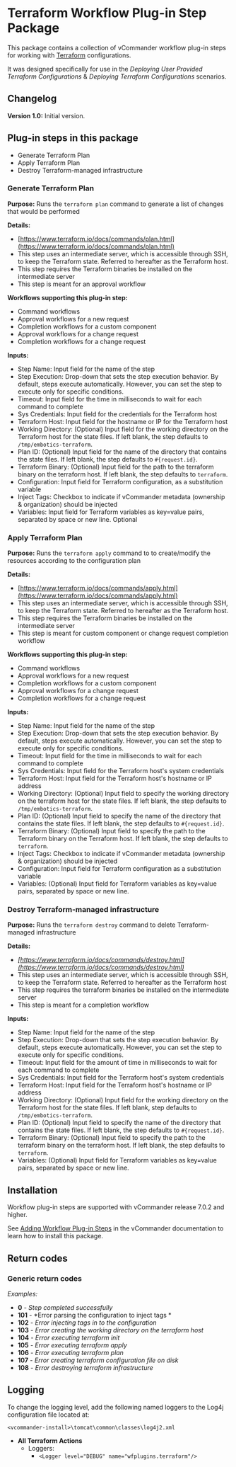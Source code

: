 # Terraform Workflow Plug-in Step Package

This package contains a collection of vCommander workflow plug-in steps for working with [Terraform](https://www.terraform.io/) configurations. 

It was designed specifically for use in the *Deploying User Provided Terraform Configurations* & *Deploying Terraform Configurations* scenarios.

## Changelog

**Version 1.0:** Initial version.

## Plug-in steps in this package
+ Generate Terraform Plan
+ Apply Terraform Plan
+ Destroy Terraform-managed infrastructure

### Generate Terraform Plan
**Purpose:** Runs the `terraform plan` command to generate a list of changes that would be performed

**Details:** 

 * [https://www.terraform.io/docs/commands/plan.html](https://www.terraform.io/docs/commands/plan.html)
 * This step uses an intermediate server, which is accessible through SSH, to keep the Terraform state. Referred to hereafter as the Terraform host.
 * This step requires the Terraform binaries be installed on the intermediate server
 * This step is meant for an approval workflow

**Workflows supporting this plug-in step:**

* Command workflows
* Approval workflows for a new request
* Completion workflows for a custom component 
* Approval workflows for a change request
* Completion workflows for a change request

**Inputs:** 

* Step Name: Input field for the name of the step
* Step Execution: Drop-down that sets the step execution behavior. By default, steps execute automatically. However, you can set the step to execute only for specific conditions.
* Timeout: Input field for the time in milliseconds to wait for each command to complete
* Sys Credentials: Input field for the credentials for the Terraform host
* Terraform Host: Input field for the hostname or IP for the Terraform host
* Working Directory: (Optional) Input field for the working directory on the Terraform host for the state files.  If left blank, the step defaults to `/tmp/embotics-terraform`.
* Plan ID: (Optional) Input field for the name of the directory that contains the state files.  If left blank, the step defaults to `#{request.id}`.
* Terraform Binary: (Optional)  Input field for the path to the terraform binary on the terraform host. If left blank, the step defaults to `terraform`.
* Configuration: Input field for Terraform configuration, as a substitution variable
* Inject Tags: Checkbox to indicate if vCommander metadata (ownership & organization) should be injected   
* Variables: Input field for Terraform variables as key=value pairs, separated by space or new line. Optional

### Apply Terraform Plan
**Purpose:** Runs the `terraform apply` command to to create/modify the resources according to the configuration plan

**Details:** 

 * [https://www.terraform.io/docs/commands/apply.html](https://www.terraform.io/docs/commands/apply.html)
 * This step uses an intermediate server, which is accessible through SSH, to keep the Terraform state. Referred to hereafter as the Terraform host.
 * This step requires the Terraform binaries be installed on the intermediate server
 * This step is meant for custom component or change request completion workflow

**Workflows supporting this plug-in step:**

  * Command workflows
  * Approval workflows for a new request
  * Completion workflows for a custom component 
  * Approval workflows for a change request
  * Completion workflows for a change request

**Inputs:** 

* Step Name: Input field for the name of the step
* Step Execution: Drop-down that sets the step execution behavior. By default, steps execute automatically. However, you can set the step to execute only for specific conditions.
* Timeout: Input field for the time in milliseconds to wait for each command to complete
* Sys Credentials:  Input field for the Terraform host's system credentials
* Terraform Host: Input field for the Terraform host's hostname or IP address
* Working Directory: (Optional) Input field to specify the working directory on the terraform host for the state files. If left blank, the step defaults to `/tmp/embotics-terraform`.
* Plan ID: (Optional) Input field to specify the name of the directory that contains the state files. If left blank, the step defaults to `#{request.id}`.
* Terraform Binary: (Optional) Input field to specify the path to the Terraform binary on the Terraform host. If left blank, the step defaults to `terraform`.
* Inject Tags: Checkbox to indicate if vCommander metadata (ownership & organization) should be injected
* Configuration: Input field for Terraform configuration as a substitution variable
* Variables: (Optional) Input field for Terraform variables as key=value pairs, separated by space or new line.

### Destroy Terraform-managed infrastructure
**Purpose:** Runs the `terraform destroy` command to delete Terraform-managed infrastructure

**Details:** 
 * *[https://www.terraform.io/docs/commands/destroy.html](https://www.terraform.io/docs/commands/destroy.html)*
 * This step uses an intermediate server, which is accessible through SSH, to keep the Terraform state. Referred to hereafter as the Terraform host
 * This step requires the terraform binaries be installed on the intermediate server
 * This step is meant for a completion workflow

**Inputs:** 

* Step Name: Input field for the name of the step
* Step Execution: Drop-down that sets the step execution behavior. By default, steps execute automatically. However, you can set the step to execute only for specific conditions.
* Timeout: Input field for the amount of time in milliseconds to wait for each command to complete
* Sys Credentials:  Input field for the Terraform host's system credentials
* Terraform Host: Input field for the Terraform host's hostname or IP address
* Working Directory: (Optional) Input field for the working directory on the Terraform host for the state files. If left blank, step defaults to `/tmp/embotics-terraform`.
* Plan ID: (Optional) Input field to specify the name of the directory that contains the state files. If left blank, the step defaults to `#{request.id}`.
* Terraform Binary: (Optional) Input field to specify the path to the terraform binary on the terraform host. If left blank, the step defaults to `terraform`.
* Variables: (Optional) Input field for Terraform variables as key=value pairs, separated by space or new line.


## Installation

Workflow plug-in steps are supported with vCommander release 7.0.2 and higher. 

See [Adding Workflow Plug-in Steps](http://docs.embotics.com/vCommander/Adding-Plug-In-WF-Steps.htm) in the vCommander documentation to learn how to install this package. 

## Return codes

### Generic return codes

*Examples:*

+ **0** - *Step completed successfully*
+ **101** - *Error parsing the configuration to inject tags *
+ **102** - *Error injecting tags in to the configuration*
+ **103** - *Error creating the working directory on the terraform host*
+ **104** - *Error executing terraform init*
+ **105** - *Error executing terraform apply*
+ **106** - *Error executing terraform plan*
+ **107** - *Error creating terraform configuration file on disk*
+ **108** - *Error destroying terraform infrastructure*

## Logging
To change the logging level, add the following named loggers to the Log4j configuration file located at: 

`<vcommander-install>\tomcat\common\classes\log4j2.xml` 

+ **All Terraform Actions**
    + Loggers:
      + `<Logger level="DEBUG" name="wfplugins.terraform"/>`
